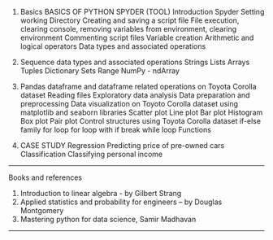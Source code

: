 1. Basics 
      BASICS OF PYTHON SPYDER (TOOL)
      Introduction Spyder
      Setting working Directory
      Creating and saving a script file
      File execution, clearing console, removing variables from environment, clearing environment
      Commenting script files
      Variable creation
      Arithmetic and logical operators
      Data types and associated operations


2. Sequence data types and associated operations
      Strings
      Lists
      Arrays
      Tuples
      Dictionary
      Sets
      Range
      NumPy
       - ndArray


3. Pandas dataframe and dataframe related operations on Toyota Corolla dataset
    Reading files
    Exploratory data analysis
    Data preparation and preprocessing
    Data visualization on Toyoto Corolla dataset using matplotlib and seaborn libraries
    Scatter plot
    Line plot
    Bar plot
    Histogram
    Box plot
    Pair plot
    Control structures using Toyota Corolla dataset
    if-else family
    for loop
    for loop with if break
    while loop
    Functions

4. CASE STUDY
    Regression
    Predicting price of pre-owned cars
    Classification
    Classifying personal income

***************************************************************************
Books and references
1. Introduction to linear algebra - by Gilbert Strang 
2. Applied statistics and probability for engineers – by Douglas Montgomery 
3. Mastering python for data science, Samir Madhavan
****************************************************************************


